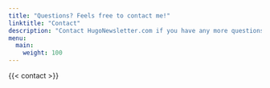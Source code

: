 ```yaml
---
title: "Questions? Feels free to contact me!"
linktitle: "Contact"
description: "Contact HugoNewsletter.com if you have any more questions!"
menu:
  main:
    weight: 100
---
```


{{< contact >}}
